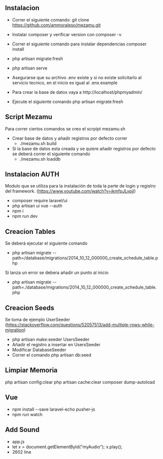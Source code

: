 ## Instalacion

-   Correr el siguiente comando:
    git clone https://github.com/ammoraleso/mezamu.git

-   Instalar composer y verificar version con
    composer -v
-   Correr el siguiente comando para instalar dependencias
    composer install

-   php artisan migrate:fresh
-   php artisan serve

-   Asegurarse que su archivo .env existe y si no existe solicitarlo al servicio tecnico,
    en el inicio es igual al .enx.example

-   Para crear la base de datos vaya a http://localhost/phpmyadmin/
-   Ejecute el siguiente comando php artisan migrate:fresh

## Script Mezamu

Para correr ciertos comandos se creo el scrpipt mezamu.sh

-   Crear base de datos y añadir registros por defecto correr
    -   ./mezamu.sh build
-   Si la base de datos esta creada y se quiere añadir registros por defecto se deberá correr el siguiente comando
    -   ./mezamu.sh loaddb

## Instalacion AUTH

Modulo que se utiliza para la instalación de toda la parte de login y registro del framework.
(https://www.youtube.com/watch?v=ikmfpJLvpjI)

-   composer require laravel/ui
-   php artisan ui vue --auth
-   npm i
-   npm run dev

## Creacion Tables

Se deberá ejecutar el siguiente comando

-   php artisan migrate --path=/database/migrations/2014_10_12_000000_create_schedule_table.php

Si lanza un error se debera añadir un punto al inicio

-   php artisan migrate --path=./database/migrations/2014_10_12_000000_create_schedule_table.php

## Creacion Seeds

Se toma de ejemplo UserSeeder (https://stackoverflow.com/questions/52057513/add-multiple-rows-while-migration)

-   php artisan make:seeder UsersSeeder
-   Añadir el registro a insertar en UsersSeeder
-   Modificar DatabaseSeeder
-   Correr el comando php artisan db:seed

## Limpiar Memoria

php artisan config:clear
php artisan cache:clear
composer dump-autoload

## Vue

-   npm install --save laravel-echo pusher-js
-   npm run watch


## Add Sound

- app.js
- let x = document.getElementById("myAudio"); 
  x.play();
- 2602 line 